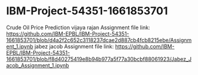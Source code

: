 # IBM-Project-54351-1661853701
Crude Oil Price Prediction
vijaya rajan Assignment file link: https://github.com/IBM-EPBL/IBM-Project-54351-1661853701/blob/d4a2f2c652c3118237dcae2d887cb4fcb8215ebe/Assignment_1.ipynb
jabez jacob Assignment file link: https://github.com/IBM-EPBL/IBM-Project-54351-1661853701/blob/f8d40275419e8b94b977a5f77a30bcbf88061923/Jabez_Jacob_Assignment_1.ipynb
